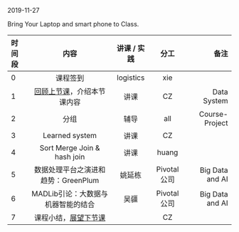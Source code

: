 2019-11-27

Bring Your Laptop and smart phone  to Class. 

|时间段     |  内容    | 讲课 / 实践     |  分工  |  备注       |
| :---      |   :----:    |   :----:    |    :----:    | ---: |
|   0       |  课程签到     |  logistics   |     xie     |        |
|   1       |  [回顾上节课](../WW11/WW11-Plan.md)，介绍本节课内容     |  讲课    |     CZ     |   Data System      |
|   2       |  分组        |     辅导       |     all     | Course-Project |
|   3       |  Learned system  |    讲课        |  CZ          |     |
|   4       |  Sort Merge Join & hash join       |    讲课       |   huang          |    |
|   5       |   数据处理平台之演进和趋势：GreenPlum     |   姚延栋        |  Pivotal公司          | Big Data and AI|
|   6       |   MADLib引论：大数据与机器智能的结合     |   吴疆        |  Pivotal公司             | Big Data and AI|
|   7       |  课程小结，[展望下节课](../WW13/WW13-Plan.md)       |     |  CZ |   |


